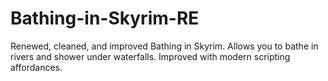 # Bathing-in-Skyrim-RE
Renewed, cleaned, and improved Bathing in Skyrim. Allows you to bathe in rivers and shower under waterfalls. Improved with modern scripting affordances. 

